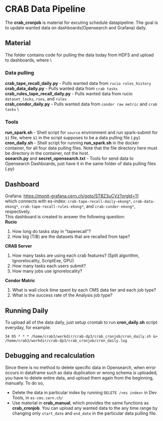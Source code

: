 # CRAB Data Pipeline

The **crab_cronjob** is material for excuting schedule datapipeline. The goal is to update wanted data on dashboards(Opensearch and Grafana) daily.

## Material
The folder contains code for pulling the data today from HDFS and upload to dashboards, where \
### Data pulling
**crab_tape_recall_daily.py** - Pulls wanted data from `rucio rules_history` \
**crab_data_daily.py** - Pulls wanted data from `crab tasks` \
**crab_rules_tape_recall_daily.py** - Pulls wanted data from rucio `dataset_locks`, `rses`, and `rules` \
**crab_condor_daily.py** - Pulls wanted data from `condor raw metric` and `crab tasks` \
### Tools
**run_spark.sh** - Shell script for `source` environment and run spark-submit for `$1` file, where `$1` in the script supposes to be a data pulling file (.py) \
**cron_daily.sh** - Shell script for running **run_spark.sh** in the docker container, for all four data pulling files. Note that the file directory here must be directory in the container, not the host. \
**osearch.py** and **secret_opensearch.txt** - Tools for send data to Opensearch Dashboards, just have it in the same folder of data pulling files (.py)

## Dashboard 
Grafana: https://monit-grafana.cern.ch/goto/STBZ3uCVz?orgId=11 \
which connects with es-index: `crab-tape-recall-daily-ekong*`, `crab-data-ekong*`, `crab-tape-recall-rules-ekong*`, and `crab-condor-ekong*`, respectively. \
This dashboard is created to answer the following question: \
**Rucio**
1. How long do tasks stay in “taperecall”?
2. How big (TiB) are the datasets that are recalled from tape?

**CRAB Server**
1. How many tasks are using each crab features? (Split algorithm, Ignorelocality, ScriptExe, GPU)
2. How many tasks each users submit? 
3. How many jobs use ignorelocality?

**Condor Matric**
1. What is wall clock time spent by each CMS data tier and each job type?
2. What is the success rate of the Analysis job type?

## Running Daily
To upload all of the data daily, just setup crontab to run **cron_daily.sh** script everyday, for example: 
```
34 05 * * * /home/crab3/workdir/crab-dp3/crab_cronjob/cron_daily.sh &> /home/crab3/workdir/crab-dp3/crab_cronjob/cron_daily.log
```

## Debugging and recalculation
Since there is no method to delete specific data in Opensearch, when error occurs in dataframe such as data duplication or wrong schema is uploaded, you have to delete entire data, and upload them again from the beginning, manually. To do so,
- Delete the data in particular index by running `DELETE /<es index>` in Dev Tools, in `es-cms.cern.ch/`
- Use material in **crab_manual**, which provides the same functions as **crab_cronjob**. You can upload any wanted data to the any time range by changing only `start_date` and `end_date` in the particular data pulling file.
